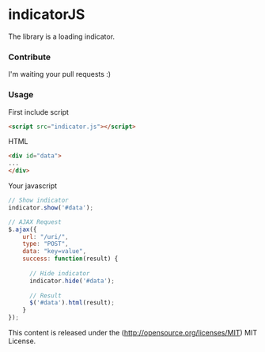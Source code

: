 indicatorJS
===========

The library is a loading indicator.

### Contribute ###

I'm waiting your pull requests :)

### Usage ###

First include script
```html
<script src="indicator.js"></script>
```

HTML
```html
<div id="data">
...
</div>
```

Your javascript
```javascript
// Show indicator
indicator.show('#data');

// AJAX Request
$.ajax({
	url: "/uri/",
	type: "POST",
	data: "key=value",
	success: function(result) {
	
	  // Hide indicator
	  indicator.hide('#data');
	  
	  // Result
	  $('#data').html(result);
	}
});
```

This content is released under the (http://opensource.org/licenses/MIT) MIT License.
